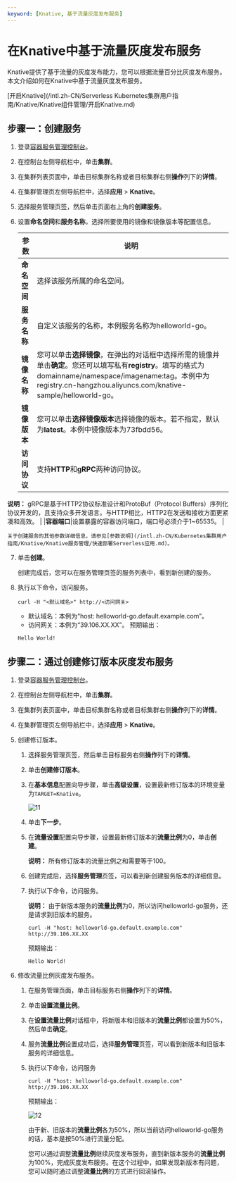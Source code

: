 ```yaml
---
keyword: [Knative, 基于流量灰度发布服务]
---
```


# 在Knative中基于流量灰度发布服务

Knative提供了基于流量的灰度发布能力，您可以根据流量百分比灰度发布服务。本文介绍如何在Knative中基于流量灰度发布服务。

[开启Knative](/intl.zh-CN/Serverless Kubernetes集群用户指南/Knative/Knative组件管理/开启Knative.md)

## 步骤一：创建服务

1.  登录[容器服务管理控制台](https://cs.console.aliyun.com)。

2.  在控制台左侧导航栏中，单击**集群**。

3.  在集群列表页面中，单击目标集群名称或者目标集群右侧**操作**列下的**详情**。

4.  在集群管理页左侧导航栏中，选择**应用** \> **Knative**。

5.  选择服务管理页签，然后单击页面右上角的**创建服务**。

6.  设置**命名空间**和**服务名称**，选择所要使用的镜像和镜像版本等配置信息。

    |参数|说明|
    |--|--|
    |**命名空间**|选择该服务所属的命名空间。|
    |**服务名称**|自定义该服务的名称，本例服务名称为helloworld-go。|
    |**镜像名称**|您可以单击**选择镜像**，在弹出的对话框中选择所需的镜像并单击**确定**。您还可以填写私有**registry**。填写的格式为domainname/namespace/imagename:tag。本例中为registry.cn-hangzhou.aliyuncs.com/knative-sample/helloworld-go。|
    |**镜像版本**|您可以单击**选择镜像版本**选择镜像的版本。若不指定，默认为**latest**。本例中镜像版本为73fbdd56。|
    |**访问协议**|支持**HTTP**和**gRPC**两种访问协议。

**说明：** gRPC是基于HTTP2协议标准设计和ProtoBuf（Protocol Buffers）序列化协议开发的，且支持众多开发语言。与HTTP相比，HTTP2在发送和接收方面更紧凑和高效。 |
    |**容器端口**|设置暴露的容器访问端口，端口号必须介于1~65535。 |

    关于创建服务的其他参数详细信息，请参见[参数说明](/intl.zh-CN/Kubernetes集群用户指南/Knative/Knative服务管理/快速部署Serverless应用.md)。

7.  单击**创建**。

    创建完成后，您可以在服务管理页签的服务列表中，看到新创建的服务。

8.  执行以下命令，访问服务。

    ```
    curl -H "<默认域名>" http://<访问网关>
    ```

    -   默认域名：本例为“host: helloworld-go.default.example.com”。
    -   访问网关：本例为“39.106.XX.XX”。
    预期输出：

    ```
    Hello World!
    ```


## 步骤二：通过创建修订版本灰度发布服务

1.  登录[容器服务管理控制台](https://cs.console.aliyun.com)。

2.  在控制台左侧导航栏中，单击**集群**。

3.  在集群列表页面中，单击目标集群名称或者目标集群右侧**操作**列下的**详情**。

4.  在集群管理页左侧导航栏中，选择**应用** \> **Knative**。

5.  创建修订版本。

    1.  选择服务管理页签，然后单击目标服务右侧**操作**列下的**详情**。

    2.  单击**创建修订版本**。

    3.  在**基本信息**配置向导步骤，单击**高级设置**，设置最新修订版本的环境变量为`TARGET=Knative`。

        ![11](https://static-aliyun-doc.oss-accelerate.aliyuncs.com/assets/img/zh-CN/0356527161/p252004.png)

    4.  单击**下一步**。

    5.  在**流量设置**配置向导步骤，设置最新修订版本的**流量比例**为0，单击**创建**。

        **说明：** 所有修订版本的流量比例之和需要等于100。

    6.  创建完成后，选择**服务管理**页签，可以看到新创建服务版本的详细信息。

    7.  执行以下命令，访问服务。

        **说明：** 由于新版本服务的**流量比例**为0，所以访问helloworld-go服务，还是请求到旧版本的服务。

        ```
        curl -H "host: helloworld-go.default.example.com" http://39.106.XX.XX
        ```

        预期输出：

        ```
        Hello World!
        ```

6.  修改流量比例灰度发布服务。

    1.  在服务管理页面，单击目标服务右侧**操作**列下的**详情**。

    2.  单击**设置流量比例**。

    3.  在**设置流量比例**对话框中，将新版本和旧版本的**流量比例**都设置为50%，然后单击**确定**。

    4.  服务**流量比例**设置成功后，选择**服务管理**页签，可以看到新版本和旧版本服务的详细信息。

    5.  执行以下命令，访问服务

        ```
        curl -H "host: helloworld-go.default.example.com" http://39.106.XX.XX
        ```

        预期输出：

        ![12](https://static-aliyun-doc.oss-accelerate.aliyuncs.com/assets/img/zh-CN/0356527161/p252029.png)

        由于新、旧版本的**流量比例**各为50%，所以当前访问helloworld-go服务的话，基本是按50%进行流量分配。

        您可以通过调整**流量比例**继续灰度发布服务，直到新版本服务的**流量比例**为100%，完成灰度发布服务。在这个过程中，如果发现新版本有问题，您可以随时通过调整**流量比例**的方式进行回滚操作。


